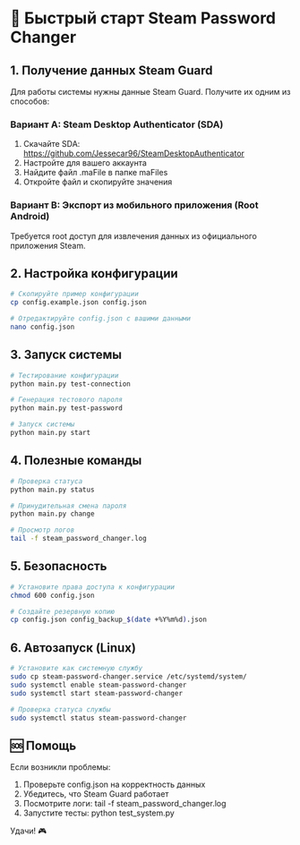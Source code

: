 # 🚀 Быстрый старт Steam Password Changer

## 1. Получение данных Steam Guard

Для работы системы нужны данные Steam Guard. Получите их одним из способов:

### Вариант A: Steam Desktop Authenticator (SDA)
1. Скачайте SDA: https://github.com/Jessecar96/SteamDesktopAuthenticator
2. Настройте для вашего аккаунта
3. Найдите файл .maFile в папке maFiles
4. Откройте файл и скопируйте значения

### Вариант B: Экспорт из мобильного приложения (Root Android)
Требуется root доступ для извлечения данных из официального приложения Steam.

## 2. Настройка конфигурации

```bash
# Скопируйте пример конфигурации
cp config.example.json config.json

# Отредактируйте config.json с вашими данными
nano config.json
```

## 3. Запуск системы

```bash
# Тестирование конфигурации
python main.py test-connection

# Генерация тестового пароля
python main.py test-password

# Запуск системы
python main.py start
```

## 4. Полезные команды

```bash
# Проверка статуса
python main.py status

# Принудительная смена пароля
python main.py change

# Просмотр логов
tail -f steam_password_changer.log
```

## 5. Безопасность

```bash
# Установите права доступа к конфигурации
chmod 600 config.json

# Создайте резервную копию
cp config.json config_backup_$(date +%Y%m%d).json
```

## 6. Автозапуск (Linux)

```bash
# Установите как системную службу
sudo cp steam-password-changer.service /etc/systemd/system/
sudo systemctl enable steam-password-changer
sudo systemctl start steam-password-changer

# Проверка статуса службы
sudo systemctl status steam-password-changer
```

## 🆘 Помощь

Если возникли проблемы:
1. Проверьте config.json на корректность данных
2. Убедитесь, что Steam Guard работает
3. Посмотрите логи: tail -f steam_password_changer.log
4. Запустите тесты: python test_system.py

Удачи! 🎮
